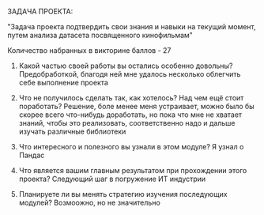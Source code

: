 ЗАДАЧА ПРОЕКТА:

"Задача проекта подтвердить свои знания и навыки на текущий момент, путем анализа датасета посвященного кинофильмам"

Количество набранных в викторине баллов - 27

1. Какой частью своей работы вы остались особенно довольны?
Предобработкой, благодя ней мне удалось несколько облегчить себе выполнение проекта

2. Что не получилось сделать так, как хотелось? Над чем ещё стоит поработать?
Решение, боле менее меня устраивает, можно было бы скорее всего что-нибудь доработать, но пока что мне не хватает знаний, чтобы это реализовать, соответственно надо и дальше изучать различные библиотеки

3. Что интересного и полезного вы узнали в этом модуле?
Я узнал о Пандас

4. Что является вашим главным результатом при прохождении этого проекта?
Следующий шаг в погружение ИТ индустрии

5. Планируете ли вы менять стратегию изучения последующих модулей?
Возмоожно, но не значительно